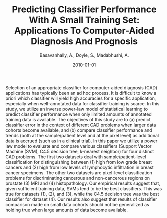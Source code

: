 ﻿---
title: "Predicting Classifier Performance With A Small Training Set: Applications To Computer-Aided Diagnosis And Prognosis"
author: Basavanhally, A., Doyle, S., Madabhushi, A.
status: Published
type: conference
citation: "Predicting Classifier Performance With A Small Training Set: Applications To Computer-Aided Diagnosis And Prognosis, <em>2010 IEEE 7th International Symposium on Biomedical Imaging (ISBI)</em>, 2010"
comments: no
doi: 10.1109/ISBI.2010.5490373
date: 2010-01-01
publishdate: 2010-01-01
---

Selection of an appropriate classifier for computer-aided diagnosis (CAD) applications has typically been an ad hoc process. It is difficult to know a priori which classifier will yield high accuracies for a specific application, especially when well-annotated data for classifier training is scarce. In this study, we utilize an inverse power-law model of statistical learning to predict classifier performance when only limited amounts of annotated training data is available. The objectives of this study are to (a) predict classifier error in the context of different CAD problems when larger data cohorts become available, and (b) compare classifier performance and trends (both at the sample/patient level and at the pixel level) as additional data is accrued (such as in a clinical trial). In this paper we utilize a power law model to evaluate and compare various classifiers (Support Vector Machine (SVM), C4.5 decision tree, k-nearest neighbor) for four distinct CAD problems. The first two datasets deal with sample/patient-level classification for distinguishing between (1) high from low grade breast cancers and (2) high from low levels of lymphocytic infiltration in breast cancer specimens. The other two datasets are pixel-level classification problems for discriminating cancerous and non-cancerous regions on prostate (3) MRI and (4) histopathology. Our empirical results suggest that, given sufficient training data, SVMs tend to be the best classifiers. This was true for datasets (1), (2), and (3), while the C4.5 decision tree was the best classifier for dataset (4). Our results also suggest that results of classifier comparison made on small data cohorts should not be generalized as holding true when large amounts of data become available.
